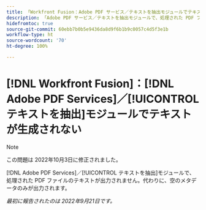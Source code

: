 ```yaml
---
title: 「Workfront Fusion：Adobe PDF サービス／テキストを抽出モジュールでテキストが生成されない」
description: 「Adobe PDF サービス／テキストを抽出モジュールで、処理された PDF ファイルのテキストが出力されません。代わりに、空のメタデータのみが出力されます。」
hidefromtoc: true
source-git-commit: 60ebb7b0b5e9436da8d9f6b1b9c0057c4d5f3e1b
workflow-type: ht
source-wordcount: '70'
ht-degree: 100%

---
```



# [!DNL Workfront Fusion]：[!DNL Adobe PDF Services]／[!UICONTROL テキストを抽出]モジュールでテキストが生成されない

>[!NOTE]
>
>この問題は 2022年10月3日に修正されました。

[!DNL Adobe PDF Services]／[!UICONTROL テキストを抽出]モジュールで、処理された PDF ファイルのテキストが出力されません。代わりに、空のメタデータのみが出力されます。

_最初に報告されたのは 2022年9月21日です。_

